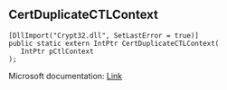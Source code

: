 ## CertDuplicateCTLContext

```
[DllImport("Crypt32.dll", SetLastError = true)]
public static extern IntPtr CertDuplicateCTLContext(
   IntPtr pCtlContext
);
```

Microsoft documentation: [Link](https://docs.microsoft.com/en-us/windows/win32/api/wincrypt/nf-wincrypt-certduplicatectlcontext)
